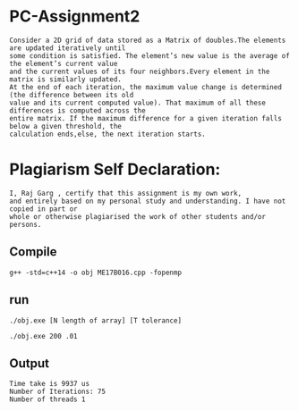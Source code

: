 # PC-Assignment2
```
Consider a 2D grid of data stored as a Matrix of doubles.The elements are updated iteratively until 
some condition is satisfied. The element’s new value is the average of the element’s current value 
and the current values of its four neighbors.Every element in the matrix is similarly updated. 
At the end of each iteration, the maximum value change is determined (the difference between its old 
value and its current computed value). That maximum of all these differences is computed across the 
entire matrix. If the maximum difference for a given iteration falls below a given threshold, the 
calculation ends,else, the next iteration starts.
```
# Plagiarism Self Declaration:
```
I, Raj Garg , certify that this assignment is my own work,
and entirely based on my personal study and understanding. I have not copied in part or
whole or otherwise plagiarised the work of other students and/or persons.
```
## Compile
`g++ -std=c++14 -o obj ME17B016.cpp -fopenmp`
## run
`./obj.exe [N length of array] [T tolerance]`

`./obj.exe 200 .01`
## Output
```
Time take is 9937 us
Number of Iterations: 75
Number of threads 1
```
